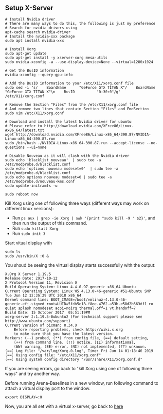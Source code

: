 ## Setup X-Server

```
# Install Nvidia driver
# There are many ways to do this, the following is just my preference
# Search for nvidia drivers using
apt-cache search nvidia-driver
# Install the nvidia-xxx package
sudo apt install nvidia-xxx

# Install Xorg
sudo apt-get update
sudo apt-get install -y xserver-xorg mesa-utils
sudo nvidia-xconfig -a --use-display-device=None --virtual=1280x1024

# Get the BusID information
nvidia-xconfig --query-gpu-info

# Add the BusID information to your /etc/X11/xorg.conf file
sudo sed -i 's/    BoardName      "GeForce GTX TITAN X"/    BoardName      "GeForce GTX TITAN X"\n    BusID          "0:30:0"/g' /etc/X11/xorg.conf

# Remove the Section "Files" from the /etc/X11/xorg.conf file
# And remove two lines that contain Section "Files" and EndSection
sudo vim /etc/X11/xorg.conf

# Download and install the latest Nvidia driver for ubuntu
# Please refer to http://download.nvidia.com/XFree86/Linux-#x86_64/latest.txt
wget http://download.nvidia.com/XFree86/Linux-x86_64/390.87/NVIDIA-Linux-x86_64-390.87.run
sudo /bin/bash ./NVIDIA-Linux-x86_64-390.87.run --accept-license --no-questions --ui=none

# Disable Nouveau as it will clash with the Nvidia driver
sudo echo 'blacklist nouveau'  | sudo tee -a /etc/modprobe.d/blacklist.conf
sudo echo 'options nouveau modeset=0'  | sudo tee -a /etc/modprobe.d/blacklist.conf
sudo echo options nouveau modeset=0 | sudo tee -a /etc/modprobe.d/nouveau-kms.conf
sudo update-initramfs -u

sudo reboot now
```

Kill Xorg using one of following three ways (different ways may work on different linux versions):
* Run ```ps aux | grep -ie Xorg | awk '{print "sudo kill -9 " $2}'```, and then run the output of this command.
* Run ```sudo killall Xorg```
* Run ```sudo init 3```

Start vitual display with
```
sudo ls
sudo /usr/bin/X :0 &
```
You shoud be seeing the virtual display starts successfully with the output:
```
X.Org X Server 1.19.5
Release Date: 2017-10-12
X Protocol Version 11, Revision 0
Build Operating System: Linux 4.4.0-97-generic x86_64 Ubuntu
Current Operating System: Linux W5 4.13.0-46-generic #51-Ubuntu SMP Tue Jun 12 12:36:29 UTC 2018 x86_64
Kernel command line: BOOT_IMAGE=/boot/vmlinuz-4.13.0-46-generic.efi.signed root=UUID=5fdb5e18-f8ee-4762-a53b-e58d2b663df1 ro quiet splash nomodeset acpi=noirq thermal.off=1 vt.handoff=7
Build Date: 15 October 2017  05:51:19PM
xorg-server 2:1.19.5-0ubuntu2 (For technical support please see http://www.ubuntu.com/support)
Current version of pixman: 0.34.0
	Before reporting problems, check http://wiki.x.org
	to make sure that you have the latest version.
Markers: (--) probed, (**) from config file, (==) default setting,
	(++) from command line, (!!) notice, (II) informational,
	(WW) warning, (EE) error, (NI) not implemented, (??) unknown.
(==) Log file: "/var/log/Xorg.0.log", Time: Fri Jun 14 01:18:40 2019
(==) Using config file: "/etc/X11/xorg.conf"
(==) Using system config directory "/usr/share/X11/xorg.conf.d"
```
If you are seeing errors, go back to "kill Xorg using one of following three ways" and try another way.

Before running Arena-Baselines in a new window, run following command to attach a virtual display port to the window:
```
export DISPLAY=:0
```

Now, you are all set with a virtual x-server, go back to [here](https://github.com/YuhangSong/Arena-Baselines#usage)
